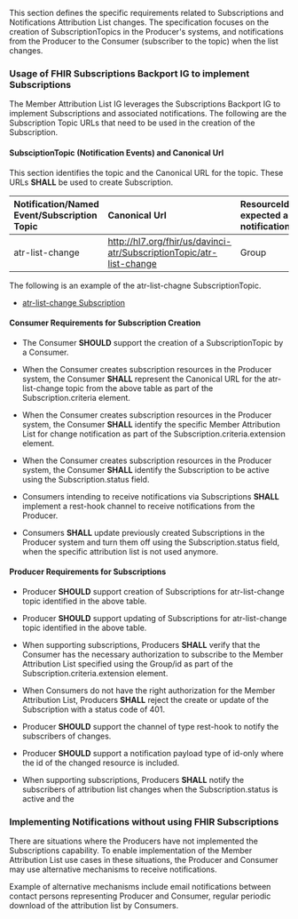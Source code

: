 This section defines the specific requirements related to Subscriptions and Notifications Attribution List changes. The specification focuses on the creation of SubscriptionTopics in the Producer's systems, and notifications from the Producer to the Consumer (subscriber to the topic) when the list changes.
 

### Usage of FHIR Subscriptions Backport IG to implement Subscriptions

The Member Attribution List IG leverages the Subscriptions Backport IG to implement Subscriptions and associated notifications. The following are the Subscription Topic URLs that need to be used in the creation of the Subscription. 

#### SubsciptionTopic (Notification Events) and Canonical Url

This section identifies the topic and the Canonical URL for the topic. These URLs **SHALL** be used to create Subscription. 


|Notification/Named Event/Subscription Topic	| Canonical Url 	| ResourceId/ResourceType expected as part of notification	|
| :---										| :---			| :--- 														|
| atr-list-change							|http://hl7.org/fhir/us/davinci-atr/SubscriptionTopic/atr-list-change|Group|

   
The following is an example of the atr-list-chagne SubscriptionTopic.

* [atr-list-change Subscription](StructureDefinition-atr-list-change-subscription.html)


#### Consumer Requirements for Subscription Creation

* The Consumer **SHOULD** support the creation of a SubscriptionTopic by a Consumer.

* When the Consumer creates subscription resources in the Producer system, the Consumer **SHALL** represent the Canonical URL for the atr-list-change topic from the above table as part of the Subscription.criteria element.

* When the Consumer creates subscription resources in the Producer system, the Consumer **SHALL** identify the specific Member Attribution List for change notification as part of the Subscription.criteria.extension element.

* When the Consumer creates subscription resources in the Producer system, the Consumer **SHALL** identify the Subscription to be active using the Subscription.status field.

* Consumers intending to receive notifications via Subscriptions **SHALL** implement a rest-hook channel to receive notifications from the Producer.   

* Consumers **SHALL** update previously created Subscriptions in the Producer system and turn them off using the Subscription.status field, when the specific attribution list is not used anymore.

#### Producer Requirements for Subscriptions

* Producer **SHOULD** support creation of Subscriptions for atr-list-change topic identified in the above table.

* Producer **SHOULD** support updating of Subscriptions for atr-list-change topic identified in the above table.

* When supporting subscriptions, Producers **SHALL** verify that the Consumer has the necessary authorization to subscribe to the Member Attribution List specified using the Group/id as part of the Subscription.criteria.extension element.

* When Consumers do not have the right authorization for the Member Attribution List, Producers **SHALL** reject the create or update of the Subscription with a status code of 401. 

* Producer **SHOULD** support the channel of type rest-hook to notify the subscribers of changes.

* Producer **SHOULD** support a notification payload type of id-only where the id of the changed resource is included.

* When supporting subscriptions, Producers **SHALL** notify the subscribers of attribution list changes when the Subscription.status is active and the 


### Implementing Notifications without using FHIR Subscriptions 

There are situations where the Producers have not implemented the Subscriptions capability. To enable implementation of the Member Attribution List use cases in these situations, the Producer and Consumer may use alternative mechanisms to receive notifications.

Example of alternative mechanisms include email notifications between contact persons representing Producer and Consumer, regular periodic download of the attribution list by Consumers.


